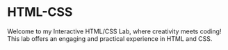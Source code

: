 # HTML-CSS
Welcome to my Interactive HTML/CSS Lab, where creativity meets coding!  This lab offers an engaging and practical experience in HTML and CSS.
